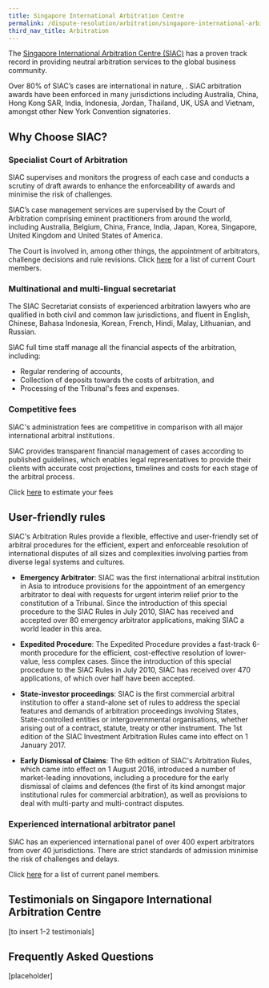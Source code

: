 ```yaml
---
title: Singapore International Arbitration Centre
permalink: /dispute-resolution/arbitration/singapore-international-arbitration-center/
third_nav_title: Arbitration
---
```


The [Singapore International Arbitration Centre (SIAC)](https://www.siac.org.sg/) has a proven track record in providing neutral arbitration services to the global business community. 

Over 80% of SIAC’s cases are international in nature, . SIAC arbitration awards have been enforced in many jurisdictions including Australia, China, Hong Kong SAR, India, Indonesia, Jordan, Thailand, UK, USA and Vietnam, amongst other New York Convention signatories. 

## Why Choose SIAC?

### Specialist Court of Arbitration

SIAC supervises and monitors the progress of each case and conducts a scrutiny of draft awards to enhance the enforceability of awards and minimise the risk of challenges. 

SIAC’s case management services are supervised by the Court of Arbitration comprising eminent practitioners from around the world, including Australia, Belgium, China, France, India, Japan, Korea, Singapore, United Kingdom and United States of America.

The Court is involved in, among other things, the appointment of arbitrators, challenge decisions and rule revisions. Click [here](https://www.siac.org.sg/2014-11-03-13-33-43/about-us/court-of-arbitration) for a list of current Court members.

### Multinational and multi-lingual secretariat

The SIAC Secretariat consists of experienced arbitration lawyers who are qualified in both civil and common law jurisdictions, and fluent in English, Chinese, Bahasa Indonesia, Korean, French, Hindi, Malay, Lithuanian, and Russian. 

SlAC full time staff manage all the financial aspects of the arbitration, including:
- Regular rendering of accounts, 
- Collection of deposits towards the costs of arbitration, and 
- Processing of the Tribunal's fees and expenses.

### Competitive fees

SlAC's administration fees are competitive in comparison with all major international arbitral institutions.

SlAC provides transparent financial management of cases according to published guidelines, which enables legal representatives to provide their clients with accurate cost projections, timelines and costs for each stage of the arbitral process. 

Click [here](https://siac.org.sg/component/siaccalculator/?ltemid=448) to estimate your fees

## User-friendly rules

SIAC's Arbitration Rules provide a flexible, effective and user-friendly set of arbitral procedures for the efficient, expert and enforceable resolution of international disputes of all sizes and complexities involving parties from diverse legal systems and cultures.

- **Emergency Arbitrator**: SIAC was the first international arbitral institution in Asia to introduce provisions for the appointment of an emergency arbitrator to deal with requests for urgent interim relief prior to the constitution of a Tribunal. Since the introduction of this special procedure to the SIAC Rules in July 2010, SIAC has received and accepted over 80 emergency arbitrator applications, making SIAC a world leader in this area.

- **Expedited Procedure**: The Expedited Procedure provides a fast-track 6-month procedure for the efficient, cost-effective resolution of lower-value, less complex cases. Since the introduction of this special procedure to the SIAC Rules in July 2010, SIAC has received over 470 applications, of which over half have been accepted.

- **State-investor proceedings**: SIAC is the first commercial arbitral institution to offer a stand-alone set of rules to address the special features and demands of arbitration proceedings involving States, State-controlled entities or intergovernmental organisations, whether arising out of a contract, statute, treaty or other instrument. The 1st edition of the SIAC Investment Arbitration Rules came into effect on 1 January 2017. 

- **Early Dismissal of Claims**: The 6th edition of SIAC's Arbitration Rules, which came into effect on 1 August 2016, introduced a number of market-leading innovations, including a procedure for the early dismissal of claims and defences (the first of its kind amongst major institutional rules for commercial arbitration), as well as provisions to deal with multi-party and multi-contract disputes. 

### Experienced international arbitrator panel

SlAC has an experienced international panel of over 400 expert arbitrators from over 40 jurisdictions. 
There are strict standards of admission minimise the risk of challenges and delays. 

Click [here](https://www.siac.org.sg/our-arbitrators/siac-panel) for a list of current panel members.

## Testimonials on Singapore International Arbitration Centre

[to insert 1-2 testimonials]

## Frequently Asked Questions

[placeholder]

